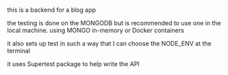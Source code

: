 
this is a backend for a blog app

the testing is done on the MONGODB but is recommended to use one in the local machine. using MONGO in-memory or Docker containers

it also sets up test in such a way that I can choose the NODE_ENV at the terminal

it uses Supertest package to help write the API 